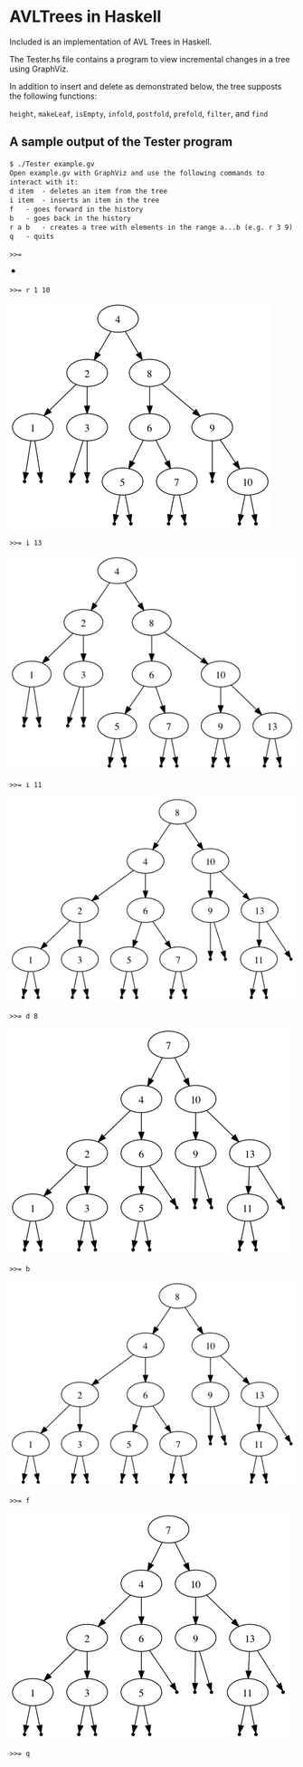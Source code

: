 AVLTrees in Haskell
===================

Included is an implementation of AVL Trees in Haskell.

The Tester.hs file contains a program to view incremental changes in a tree using GraphViz.

In addition to insert and delete as demonstrated below, the tree supposts the following functions:

 `height`, `makeLeaf`, `isEmpty`, `infold`, `postfold`, `prefold`, `filter`, and `find`

A sample output of the Tester program
-----------------------------------------------------------
```
$ ./Tester example.gv
Open example.gv with GraphViz and use the following commands to interact with it:
d item	- deletes an item from the tree
i item	- inserts an item in the tree
f	- goes forward in the history
b	- goes back in the history
r a b	- creates a tree with elements in the range a...b (e.g. r 3 9)
q	- quits

>>=
```
![t1](./Screenshots/t1.png "t1")

```
>>= r 1 10
```
![t2](./Screenshots/t2.png "t2")

```
>>= i 13
```
![t3](./Screenshots/t3.png "t3")

```
>>= i 11
```
![t4](./Screenshots/t4.png "t4")

```
>>= d 8
```
![t5](./Screenshots/t5.png "t5")

```
>>= b
```
![t4](./Screenshots/t4.png "t4")

```
>>= f
```
![t5](./Screenshots/t5.png "t5")

```
>>= q
```
